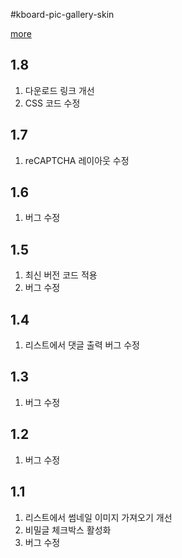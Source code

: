 #kboard-pic-gallery-skin

[more](https://www.cosmosfarm.com/wpstore/product/kboard-pic-gallery-skin)

1.8
----------------------------------

  1. 다운로드 링크 개선
  2. CSS 코드 수정


1.7
----------------------------------

  1. reCAPTCHA 레이아웃 수정


1.6
----------------------------------

  1. 버그 수정


1.5
----------------------------------

  1. 최신 버전 코드 적용
  2. 버그 수정


1.4
----------------------------------

  1. 리스트에서 댓글 출력 버그 수정


1.3
----------------------------------

  1. 버그 수정


1.2
----------------------------------

  1. 버그 수정


1.1
----------------------------------

  1. 리스트에서 썸네일 이미지 가져오기 개선
  2. 비밀글 체크박스 활성화
  3. 버그 수정

